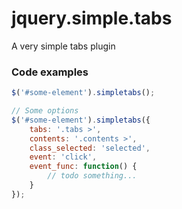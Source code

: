# jquery.simple.tabs
A very simple tabs plugin


### Code examples
``` js
$('#some-element').simpletabs();

// Some options
$('#some-element').simpletabs({
    tabs: '.tabs >',
    contents: '.contents >',
    class_selected: 'selected',
    event: 'click',
    event_func: function() {
        // todo something...
    }
});
```